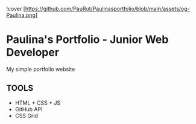 !cover [https://github.com/PauRut/Paulinasportfolio/blob/main/assets/og-Paulina.png]

# Paulina's Portfolio - Junior Web Developer

My simple portfolio website

## TOOLS

- HTML + CSS + JS
- GitHub API
- CSS Grid
